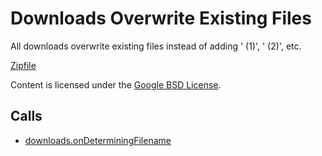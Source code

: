 
Downloads Overwrite Existing Files
=======

All downloads overwrite existing files instead of adding ' (1)', ' (2)', etc.

[Zipfile](http://developer.chrome.com/extensions/examples/api/downloads/downloads_overwrite.zip)

Content is licensed under the [Google BSD License](https://developers.google.com/open-source/licenses/bsd).

Calls
-----

* [downloads.onDeterminingFilename](https://developer.chrome.com/extensions/downloads#event-onDeterminingFilename)
